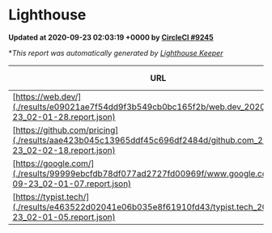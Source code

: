 
# Lighthouse

**Updated at 2020-09-23 02:03:19 +0000 by [CircleCI #9245](https://circleci.com/gh/ItinerisLtd/lighthouse-keeper-example/9245)**

**This report was automatically generated by [Lighthouse Keeper](https://github.com/itinerisltd/lighthouse-keeper)*

| URL | Performance | Accessibility | Best Practices | SEO | PWA | Updated At |
| --- | --- | --- | --- | --- | --- | --- |
| [https://web.dev/](./results/e09021ae7f54dd9f3b549cb0bc165f2b/web.dev_2020-09-23_02-01-28.report.json) | 0.83 | 1 | 0.93 | 1 | 0.96 | 2020-09-23T02:01:28.163Z |
| [https://github.com/pricing](./results/aae423b045c13965ddf45c696df2484d/github.com_2020-09-23_02-02-18.report.json) | 0.57 | 0.96 | 0.86 | 0.85 | 0.54 | 2020-09-23T02:02:18.413Z |
| [https://google.com/](./results/99999ebcfdb78df077ad2727fd00969f/www.google.com_2020-09-23_02-01-07.report.json) | 0.73 | 0.88 | 0.86 | 0.83 | 0.54 | 2020-09-23T02:01:07.541Z |
| [https://typist.tech/](./results/e463522d02041e06b035e8f61910fd43/typist.tech_2020-09-23_02-01-05.report.json) | 0.84 | 0.92 | 0.93 | 0.99 | 0.57 | 2020-09-23T02:01:05.856Z |
